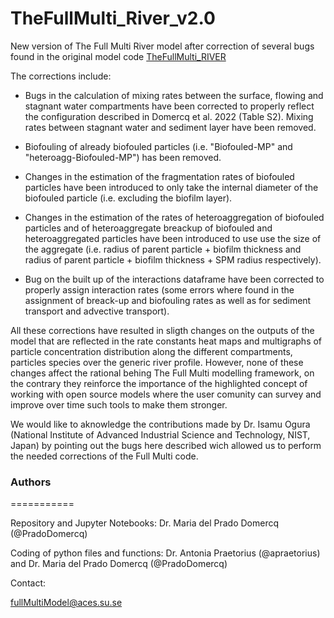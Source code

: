 # TheFullMulti_River_v2.0
New version of The Full Multi River model after correction of several bugs found in the original model code [TheFullMulti_RIVER](https://github.com/Nano2PlastProject/TheFullMulti_RIVER)

The corrections include:

- Bugs in the calculation of mixing rates between the surface, flowing and stagnant water compartments have been corrected to properly reflect the configuration described in Domercq et al. 2022 (Table S2). Mixing rates between stagnant water and sediment layer have been removed.

- Biofouling of already biofouled particles (i.e. "Biofouled-MP" and "heteroagg-Biofouled-MP") has been removed.

- Changes in the estimation of the fragmentation rates of biofouled particles have been introduced to only take the internal diameter of the biofouled particle (i.e. excluding the biofilm layer).

- Changes in the estimation of the rates of heteroaggregation of biofouled particles and of heteroaggregate breackup of biofouled and heteroaggregated particles have been introduced to use use the size of the aggregate (i.e. radius of parent particle + biofilm thickness and radius of parent particle + biofilm thickness + SPM radius respectively).

- Bug on the built up of the interactions dataframe have been corrected to properly assign interaction rates (some errors where found in the assignment of breack-up and biofouling rates as well as for sediment transport and advective transport).

All these corrections have resulted in sligth changes on the outputs of the model that are reflected in the rate constants heat maps and multigraphs of particle concentration distribution along the different compartments, particles species over the generic river profile. However, none of these changes affect the rational behing The Full Multi modelling framework, on the contrary they reinforce the importance of the highlighted concept of working with open source models where the user comunity can survey and improve over time such tools to make them stronger.

We would like to aknowledge the contributions made by Dr. Isamu Ogura (National Institute of Advanced Industrial Science and Technology, NIST, Japan) by pointing out the bugs here described wich allowed us to perform the needed corrections of the Full Multi code.


### Authors
===========

Repository and Jupyter Notebooks: Dr. Maria del Prado Domercq (@PradoDomercq)

Coding of python files and functions: Dr. Antonia Praetorius (@apraetorius) and Dr. Maria del Prado Domercq (@PradoDomercq)

Contact:

fullMultiModel@aces.su.se
